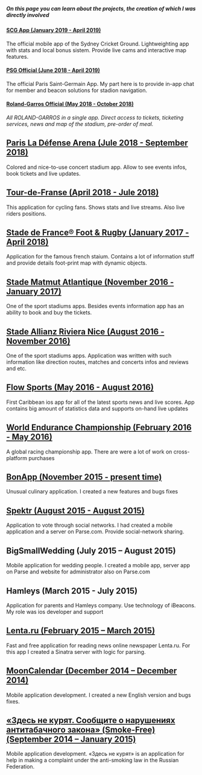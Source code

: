 ##### On this page you can learn about the projects, the creation of which I was directly involved

#### [SCG App  (January 2019 - April 2019)](https://itunes.apple.com/au/app/scg-app/id1445394026?mt=8)
The official mobile app of the Sydney Cricket Ground. Lightweighting app with stats and local bonus sistem. Provide live cams and interactive map features.

#### [PSG Official (June 2018 - April 2019)](https://itunes.apple.com/us/app/psg-official/id515968212?mt=8)
The official Paris Saint-Germain App. My part here is to provide in-app chat for member and beacon solutions for stadion navigation.

#### [Roland-Garros Official (May 2018 - October 2018)](https://itunes.apple.com/us/app/roland-garros-official/id1371584793?mt=8)
*All ROLAND-GARROS in a single app. Direct access to tickets, ticketing services, news and map of the stadium, pre-order of meal.*

## [Paris La Défense Arena (Jule 2018 - September 2018)](https://itunes.apple.com/us/app/paris-la-défense-arena/id1296195165?mt=8)
Colored and nice-to-use concert stadium app. Allow to see events infos, book tickets and live updates.

## [Tour-de-Franse (April 2018 - Jule 2018)](https://itunes.apple.com/gb/app/tdf-2018-presented-by-škoda/id537634796?mt=8)
This application for cycling fans. Shows stats and live streams. Also live riders positions.

## [Stade de France® Foot & Rugby (January 2017 - April 2018)](https://itunes.apple.com/us/app/stade-de-france-foot-rugby/id819305607?mt=8)
Application for the famous french staium. Contains a lot of information stuff and provide details foot-print map with dynamic objects.

## [Stade Matmut Atlantique (November 2016 - January 2017)](https://itunes.apple.com/fr/app/stade-matmut-atlantique/id1069329829?mt=8)
One of the sport stadiums apps. Besides events information app has an ability to book and buy the tickets.

## [Stade Allianz Riviera Nice (August 2016 - November 2016)](https://itunes.apple.com/us/app/stade-allianz-riviera-nice/id1041980054?mt=8)
One of the sport stadiums apps. Application was written with such information like direction routes, matches and concerts infos and reviews and etc.

## [Flow Sports (May 2016 - August 2016)](https://itunes.apple.com/us/app/flow-sports/id1131631538?mt=8)
First Caribbean ios app for all of the latest sports news and live scores. App contains big amount of statistics data and supports on-hand live updates

## [World Endurance Championship (February 2016 - May 2016)](https://itunes.apple.com/us/app/world-endurance-championship/id852396979?mt=8)
A global racing championship app. There are were a lot of work on cross-platform purchases

## [BonApp (November 2015 - present time)](https://itunes.apple.com/app/id984491525)
Unusual culinary application. I created a new features and bugs fixes

## [Spektr (August 2015 - August 2015)](https://itunes.apple.com/by/app/spektr/id1024940689?mt=8)
Application to vote through social networks. I had created a mobile application and a server on Parse.com. Provide social-network sharing.

## BigSmallWedding (July 2015 – August 2015)
Mobile application for wedding people. I created a mobile app, server app on Parse and website for administrator also on Parse.com

## Hamleys (March 2015 - July 2015)
Application for parents and Hamleys company. Use technology of iBeacons. My role was ios developer and support

## [Lenta.ru (February 2015 – March 2015)](https://itunes.apple.com/by/app/novosti-lenta.ru-neoficial/id975805914?mt=8 )
Fast and free application for reading news online newspaper Lenta.ru. For this app I created a Sinatra server with logic for parsing.

## [MoonCalendar (December 2014 – December 2014)](https://itunes.apple.com/ru/app/lunnyj-kalendar-2015/id948196885?mt=8)
Mobile application development. I created a new English version and bugs fixes.

## [«Здесь не курят. Сообщите о нарушениях антитабачного закона» (Smoke-Free) (September 2014 – January 2015)](https://itunes.apple.com/ru/app/zdes-ne-kurat.-soobsite-o/id937272715?mt=8)
Mobile application development. «Здесь не курят» is an application for help in making a complaint under the anti-smoking law in the Russian Federation.
 
